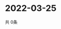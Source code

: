 # 2022-03-25
  共 0条

  <!-- BEGIN -->
  <!-- 最后更新时间Fri Mar 25 2022 12:10:22 GMT+0000 (Coordinated Universal Time) -->
  
  <!-- END -->
  
  
